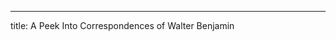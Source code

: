 
---
title: A Peek Into Correspondences of Walter Benjamin
<!-- subtitle: Welcome 👋 We know that first impressions are important, so we've populated your new site with some initial content to help you get familiar with everything in no time. -->

